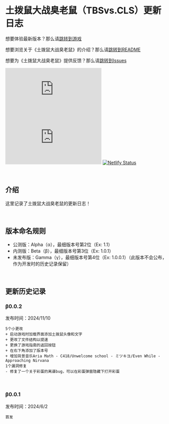 # 土拨鼠大战臭老鼠（TBSvs.CLS）更新日志
想要体验最新版本？那么请[跳转到游戏](https://michaelshenmo.github.io/)

想要浏览关于《土拨鼠大战臭老鼠》的介绍？那么请[跳转到README](https://michaelshenmo.github.io/TBSvs.CLS/README)

想要为《土拨鼠大战臭老鼠》提供反馈？那么请[跳转到Issues](https://github.com/Michaelshenmo/TBSvs.CLS/issues)

[![Stars](https://img.shields.io/github/stars/Michaelshenmo/TBSvs.CLS?style=flat&logo=data:image/svg%2bxml;base64,PHN2ZyB4bWxucz0iaHR0cDovL3d3dy53My5vcmcvMjAwMC9zdmciIHZlcnNpb249IjEiIHdpZHRoPSIxNiIgaGVpZ2h0PSIxNiI+PHBhdGggZD0iTTggLjI1YS43NS43NSAwIDAgMSAuNjczLjQxOGwxLjg4MiAzLjgxNSA0LjIxLjYxMmEuNzUuNzUgMCAwIDEgLjQxNiAxLjI3OWwtMy4wNDYgMi45Ny43MTkgNC4xOTJhLjc1MS43NTEgMCAwIDEtMS4wODguNzkxTDggMTIuMzQ3bC0zLjc2NiAxLjk4YS43NS43NSAwIDAgMS0xLjA4OC0uNzlsLjcyLTQuMTk0TC44MTggNi4zNzRhLjc1Ljc1IDAgMCAxIC40MTYtMS4yOGw0LjIxLS42MTFMNy4zMjcuNjY4QS43NS43NSAwIDAgMSA4IC4yNVoiIGZpbGw9IiNlYWM1NGYiLz48L3N2Zz4=&logoSize=auto&label=Stars&labelColor=666666&color=eac54f)](https://github.com/Michaelshenmo/TBSvs.CLS/stargazers)
[![Issues](https://img.shields.io/github/issues/Michaelshenmo/TBSvs.CLS?style=flat&label=Issues&labelColor=666666&color=1a7f37)](https://github.com/Michaelshenmo/TBSvs.CLS/issues)
[![Netlify Status](https://api.netlify.com/api/v1/badges/c49b453b-cb50-4ab9-b99e-35d02613c088/deploy-status)](https://app.netlify.com/sites/msyarkgame/deploys)

<br/>

## 介绍

这里记录了土拨鼠大战臭老鼠的更新日志！

<br/>

## 版本命名规则
- 公测版：Alpha（α），最细版本号第2位（Ex: 1.1）
- 内测版：Beta（β），最细版本号第3位（Ex: 1.0.1）
- 未发布版：Gamma（γ），最细版本号第4位（Ex: 1.0.0.1）（此版本不会公布，作为开发时的历史记录保留）

<br/>

## 更新历史记录

### β0.0.2

发布时间：2024/11/10

```
5个小更改
+ 启动游戏时加载界面添加土拨鼠头像和文字
+ 更改了文件结构以提速
+ 更换了游戏指南的返回按钮
+ 在右下角添加了版本号
+ 增加背景音乐Aria Math - C418/Unwelcome school - ミツキヨ/Even While - Approaching Nirvana
1个漏洞修复
- 修复了一个关于彩蛋的离谱bug，可以在彩蛋弹窗隐藏下打开彩蛋
```

<br/>

### β0.0.1

发布时间：2024/6/2

```
首发
```

<br/>